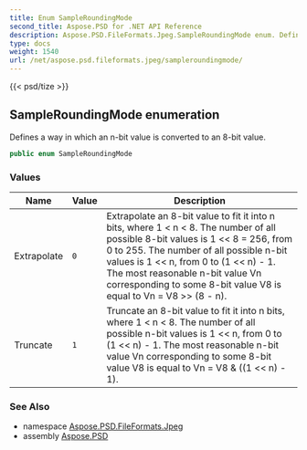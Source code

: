 ```yaml
---
title: Enum SampleRoundingMode
second_title: Aspose.PSD for .NET API Reference
description: Aspose.PSD.FileFormats.Jpeg.SampleRoundingMode enum. Defines a way in which an nbit value is converted to an 8bit value
type: docs
weight: 1540
url: /net/aspose.psd.fileformats.jpeg/sampleroundingmode/
---
```

{{< psd/tize >}}
## SampleRoundingMode enumeration

Defines a way in which an n-bit value is converted to an 8-bit value.

```csharp
public enum SampleRoundingMode
```

### Values

| Name | Value | Description |
| --- | --- | --- |
| Extrapolate | `0` | Extrapolate an 8-bit value to fit it into n bits, where 1 &lt; n &lt; 8. The number of all possible 8-bit values is 1 &lt;&lt; 8 = 256, from 0 to 255. The number of all possible n-bit values is 1 &lt;&lt; n, from 0 to (1 &lt;&lt; n) - 1. The most reasonable n-bit value Vn corresponding to some 8-bit value V8 is equal to Vn = V8 &gt;&gt; (8 - n). |
| Truncate | `1` | Truncate an 8-bit value to fit it into n bits, where 1 &lt; n &lt; 8. The number of all possible n-bit values is 1 &lt;&lt; n, from 0 to (1 &lt;&lt; n) - 1. The most reasonable n-bit value Vn corresponding to some 8-bit value V8 is equal to Vn = V8 &amp; ((1 &lt;&lt; n) - 1). |

### See Also

* namespace [Aspose.PSD.FileFormats.Jpeg](../../aspose.psd.fileformats.jpeg/)
* assembly [Aspose.PSD](../../)


